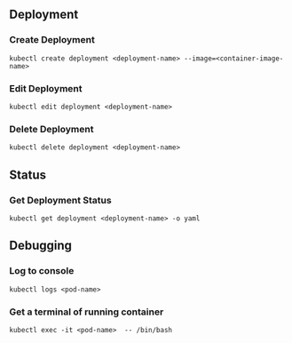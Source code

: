 ## Deployment

### Create Deployment
    
```
kubectl create deployment <deployment-name> --image=<container-image-name>
```

### Edit Deployment
    
```
kubectl edit deployment <deployment-name> 
```

### Delete Deployment
    
```
kubectl delete deployment <deployment-name>
```

## Status

### Get Deployment Status
    
```
kubectl get deployment <deployment-name> -o yaml
```    

## Debugging

### Log to console

```
kubectl logs <pod-name>
```

### Get a terminal of running container

```
kubectl exec -it <pod-name>  -- /bin/bash
```